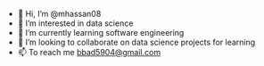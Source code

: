 - 👋 Hi, I’m @mhassan08
- 👀 I’m interested in data science
- 🌱 I’m currently learning software engineering
- 💞️ I’m looking to collaborate on data science projects for learning
- 📫 To reach me bbad5904@gmail.com

<!---
mhassan08/mhassan08 is a ✨ special ✨ repository because its `README.md` (this file) appears on your GitHub profile.
You can click the Preview link to take a look at your changes.
--->
